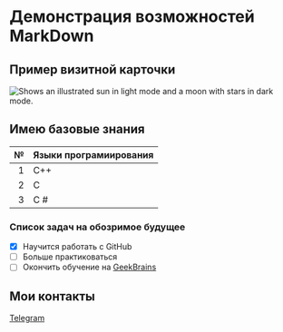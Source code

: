 ﻿# Демонстрация возможностей MarkDown 
## Пример визитной карточки
<picture>
  <source media="(prefers-color-scheme: dark)" srcset="https://user-images.githubusercontent.com/25423296/163456776-7f95b81a-f1ed-45f7-b7ab-8fa810d529fa.png">
  <source media="(prefers-color-scheme: light)" srcset="https://user-images.githubusercontent.com/25423296/163456779-a8556205-d0a5-45e2-ac17-42d089e3c3f8.png">
  <img alt="Shows an illustrated sun in light mode and a moon with stars in dark mode." src="https://user-images.githubusercontent.com/25423296/163456779-a8556205-d0a5-45e2-ac17-42d089e3c3f8.png">
</picture>

## Имею базовые знания 
| № | Языки програмиирования |
|-----:|---------------|
|     1|       С++        |
|     2|        С       |
|     3|        С   #    |
### Cписок задач на обозримое будущее
- [x] Научится работать с GitHub
- [ ] Больше практиковаться
- [ ] Окончить обучение на [GeekBrains](https://gb.ru/)

## Мои контакты
[Telegram](https://t.me/WH3BABY)

